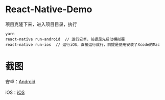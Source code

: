 # React-Native-Demo 
项目克隆下来，进入项目目录，执行
```
yarn
react-native run-android  // 运行安卓，前提是先启动模拟器
react-native run-ios  // 运行iOS，直接运行就行，前提是使用安装了Xcode的Mac
```
# 截图
安卓：[Android](https://github.com/Calvin92/React-Native-Demo/blob/master/screenshot/Android.png)

iOS：[iOS](https://github.com/Calvin92/React-Native-Demo/blob/master/screenshot/iOS.png)
